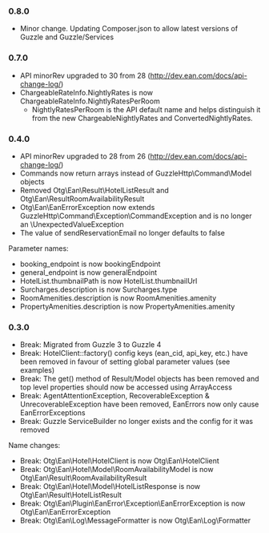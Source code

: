 ### 0.8.0
 * Minor change. Updating Composer.json to allow latest versions of Guzzle and Guzzle/Services
  
### 0.7.0

 * API minorRev upgraded to 30 from 28 (http://dev.ean.com/docs/api-change-log/)
 * ChargeableRateInfo.NightlyRates is now ChargeableRateInfo.NightlyRatesPerRoom 
   - NightlyRatesPerRoom is the API default name and helps distinguish it from the new ChargeableNightlyRates and ConvertedNightlyRates.

### 0.4.0

 * API minorRev upgraded to 28 from 26 (http://dev.ean.com/docs/api-change-log/)
 * Commands now return arrays instead of GuzzleHttp\Command\Model objects 
 * Removed Otg\Ean\Result\HotelListResult and Otg\Ean\ResultRoomAvailabilityResult
 * Otg\Ean\EanErrorException now extends GuzzleHttp\Command\Exception\CommandException and is no longer an \UnexpectedValueException
 * The value of sendReservationEmail no longer defaults to false
 
 Parameter names:
 
 * booking_endpoint is now bookingEndpoint
 * general_endpoint is now generalEndpoint
 * HotelList.thumbnailPath is now HotelList.thumbnailUrl
 * Surcharges.description is now Surcharges.type
 * RoomAmenities.description is now RoomAmenities.amenity
 * PropertyAmenities.description is now PropertyAmenities.amenity

### 0.3.0

  * Break: Migrated from Guzzle 3 to Guzzle 4
  * Break: HotelClient::factory() config keys (ean_cid, api_key, etc.) have been removed in favour of setting global parameter values (see examples)
  * Break: The get() method of Result/Model objects has been removed and top level properties should now be accessed using ArrayAccess
  * Break: AgentAttentionException, RecoverableException & UnrecoverableException have been removed, EanErrors now only cause EanErrorExceptions
  * Break: Guzzle ServiceBuilder no longer exists and the config for it was removed

  Name changes:
  
  * Break: Otg\Ean\Hotel\HotelClient is now Otg\Ean\HotelClient
  * Break: Otg\Ean\Hotel\Model\RoomAvailabilityModel is now Otg\Ean\Result\RoomAvailabilityResult
  * Break: Otg\Ean\Hotel\Model\HotelListResponse is now Otg\Ean\Result\HotelListResult
  * Break: Otg\Ean\Plugin\EanError\Exception\EanErrorException is now Otg\Ean\EanErrorException
  * Break: Otg\Ean\Log\MessageFormatter is now Otg\Ean\Log\Formatter
